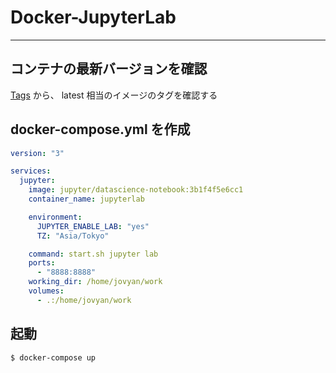 # Docker-JupyterLab

---

## コンテナの最新バージョンを確認

[Tags](https://hub.docker.com/r/jupyter/datascience-notebook/tags) から、
latest 相当のイメージのタグを確認する

## docker-compose.yml を作成

```yml
version: "3"

services:
  jupyter:
    image: jupyter/datascience-notebook:3b1f4f5e6cc1
    container_name: jupyterlab

    environment:
      JUPYTER_ENABLE_LAB: "yes"
      TZ: "Asia/Tokyo"

    command: start.sh jupyter lab
    ports:
      - "8888:8888"
    working_dir: /home/jovyan/work
    volumes:
      - .:/home/jovyan/work
```

## 起動

```sh
$ docker-compose up
```
